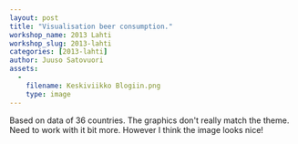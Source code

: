 ```yaml
---
layout: post
title: "Visualisation beer consumption."
workshop_name: 2013 Lahti
workshop_slug: 2013-lahti
categories: [2013-lahti]
author: Juuso Satovuori
assets:
  -
    filename: Keskiviikko Blogiin.png
    type: image
---
```

Based on data of 36 countries. The graphics don't really match the theme. Need to work with it bit more. However I think the image looks nice!
